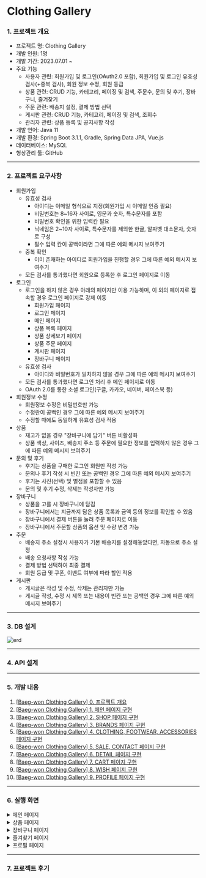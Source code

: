 # Clothing Gallery

### 1. 프로젝트 개요
- 프로젝트 명: Clothing Gallery
- 개발 인원: 1명
- 개발 기간: 2023.07.01 ~
- 주요 기능
  - 사용자 관련: 회원가입 및 로그인(OAuth2.0 포함), 회원가입 및 로그인 유효성 검사(+중복 검사), 회원 정보 수정, 회원 등급
  - 상품 관련: CRUD 기능, 카테고리, 페이징 및 검색, 주문수, 문의 및 후기, 장바구니, 즐겨찾기
  - 주문 관련: 배송지 설정, 결제 방법 선택
  - 게시판 관련: CRUD 기능, 카테고리, 페이징 및 검색, 조회수
  - 관리자 관련: 상품 등록 및 공지사항 작성
- 개발 언어: Java 11
- 개발 환경: Spring Boot 3.1.1, Gradle, Spring Data JPA, Vue.js
- 데이터베이스: MySQL
- 형상관리 툴: GitHub

<hr>

### 2. 프로젝트 요구사항
- 회원가입
  - 유효성 검사
    - 아이디는 이메일 형식으로 지정(회원가입 시 이메일 인증 필요)
    - 비밀번호는 8~16자 사이로, 영문과 숫자, 특수문자를 포함
    - 비밀번호 확인을 위한 입력칸 필요
    - 닉네임은 2~10자 사이로, 특수문자를 제외한 한글, 알파벳 대소문자, 숫자로 구성
    - 필수 입력 칸이 공백이라면 그에 따른 예외 메시지 보여주기
  - 중복 확인
    - 이미 존재하는 아이디로 회원가입을 진행할 경우 그에 따른 예외 메시지 보여주기
  - 모든 검사를 통과했다면 회원으로 등록한 후 로그인 페이지로 이동
- 로그인
  - 로그인을 하지 않은 경우 아래의 페이지만 이용 가능하며, 이 외의 페이지로 접속할 경우 로그인 페이지로 강제 이동
    - 회원가입 페이지
    - 로그인 페이지
    - 메인 페이지
    - 상품 목록 페이지
    - 상품 상세보기 페이지
    - 상품 주문 페이지
    - 게시판 페이지
    - 장바구니 페이지
  - 유효성 검사
    - 아이디와 비밀번호가 일치하지 않을 경우 그에 따른 예외 메시지 보여주기
  - 모든 검사를 통과했다면 로그인 처리 후 메인 페이지로 이동
  - OAuth 2.0를 통한 소셜 로그인(구글, 카카오, 네이버, 페이스북 등)
- 회원정보 수정
  - 회원정보 수정은 비밀번호만 가능
  - 수정란이 공백인 경우 그에 따른 예외 메시지 보여주기
  - 수정할 때에도 동일하게 유효성 검사 적용
- 상품
  - 재고가 없을 경우 "장바구니에 담기" 버튼 비활성화
  - 상품 색상, 사이즈, 배송지 주소 등 주문에 필요한 정보를 입력하지 않은 경우 그에 따른 예외 메시지 보여주기
- 문의 및 후기
  - 후기는 상품을 구매한 로그인 회원만 작성 가능
  - 문의나 후기 작성 시 빈칸 또는 공백인 경우 그에 따른 예외 메시지 보여주기
  - 후기는 사진(선택) 및 별점을 포함할 수 있음
  - 문의 및 후기 수정, 삭제는 작성자만 가능
- 장바구니
  - 상품을 고를 시 장바구니에 담김
  - 장바구니에서는 지금까지 담은 상품 목록과 금액 등의 정보를 확인할 수 있음
  - 장바구니에서 결제 버튼을 눌러 주문 페이지로 이동
  - 장바구니에서 주문할 상품의 옵션 및 수량 변경 가능
- 주문
  - 배송지 주소 설정시 사용자가 기본 배송지를 설정해놓았다면, 자동으로 주소 설정
  - 배송 요청사항 작성 가능
  - 결제 방법 선택하여 최종 결제
  - 회원 등급 및 쿠폰, 이벤트 여부에 따라 할인 적용
- 게시판
  - 게시글은 작성 및 수정, 삭제는 관리자만 가능
  - 게시글 작성, 수정 시 제목 또는 내용이 빈칸 또는 공백인 경우 그에 따른 예외 메시지 보여주기

<hr>

### 3. DB 설계
![erd](https://github.com/Baeg-won/Baeg-won-Mall/assets/45421117/ac538264-c799-485a-b483-a4cc98a5709c)

<hr>

### 4. API 설계

<hr>

### 5. 개발 내용
1. [[Baeg-won Clothing Gallery] 0. 프로젝트 개요](https://daegwonkim.tistory.com/455)
2. [[Baeg-won Clothing Gallery] 1. 메인 페이지 구현](https://daegwonkim.tistory.com/457)
3. [[Baeg-won Clothing Gallery] 2. SHOP 페이지 구현](https://daegwonkim.tistory.com/458)
4. [[Baeg-won Clothing Gallery] 3. BRANDS 페이지 구현](https://daegwonkim.tistory.com/459)
5. [[Baeg-won Clothing Gallery] 4. CLOTHING, FOOTWEAR, ACCESSORIES 페이지 구현](https://daegwonkim.tistory.com/461)
6. [[Baeg-won Clothing Gallery] 5. SALE, CONTACT 페이지 구현](https://daegwonkim.tistory.com/462)
7. [[Baeg-won Clothing Gallery] 6. DETAIL 페이지 구현](https://daegwonkim.tistory.com/463)
8. [[Baeg-won Clothing Gallery] 7. CART 페이지 구현](https://daegwonkim.tistory.com/465)
9. [[Baeg-won Clothing Gallery] 8. WISH 페이지 구현](https://daegwonkim.tistory.com/467)
10. [[Baeg-won Clothing Gallery] 9. PROFILE 페이지 구현](https://daegwonkim.tistory.com/468)

<hr>

### 6. 실행 화면
<details>
<summary>메인 페이지</summary>

![Home](https://github.com/Baeg-won/Baeg-won-Mall/assets/45421117/e8945291-679d-4913-b2bb-3dfef5c67aa8)
![Shop](https://github.com/Baeg-won/Baeg-won-Mall/assets/45421117/cbd2e8d3-14eb-4d5e-bb49-e7a11e7b81f4)
![New Arrivals](https://github.com/Baeg-won/Baeg-won-Mall/assets/45421117/5b1d3025-e844-4dce-b938-87d6562ffd93)
![Brands](https://github.com/Baeg-won/Baeg-won-Mall/assets/45421117/badedc5f-205b-4e1b-b0d3-cda6c3d4b461)
![Brands](https://github.com/Baeg-won/Baeg-won-Mall/assets/45421117/38422a7b-1162-4665-ae2f-79c597d1ed16)
![Clothing, Footwear, Accessories](https://github.com/Baeg-won/Baeg-won-Mall/assets/45421117/36326887-efbf-458d-aca1-caad63f8d213)
![Sale, Contact](https://github.com/Baeg-won/Baeg-won-Mall/assets/45421117/b7c6b7df-ee0e-4006-affc-e019164a7678)
</details>

<details>
<summary>상품 페이지</summary>

![Detail](https://github.com/Baeg-won/Baeg-won-Mall/assets/45421117/7b17c5b6-9c57-4f6a-b2ce-c34dd7e8789a)
</details>

<details>
<summary>장바구니 페이지</summary>

![Cart](https://github.com/Baeg-won/Baeg-won-Clothing-Gallery/assets/45421117/78c1a42b-73be-40ae-97db-df273986f4e9)
</details>

<details>
<summary>즐겨찾기 페이지</summary>

![Wish](https://github.com/Baeg-won/Baeg-won-Clothing-Gallery/assets/45421117/a67e05ab-9bc8-40cf-a796-c09c1a70b8f9)
</details>

<details>
<summary>프로필 페이지</summary>

![Account](https://github.com/Baeg-won/Baeg-won-Clothing-Gallery/assets/45421117/282acad4-a24f-4fe7-affd-6d0df6d6b954)
![Address1](https://github.com/Baeg-won/Baeg-won-Clothing-Gallery/assets/45421117/cf721ae2-a0c9-45d7-aafd-d4d33af09c15)
![Address2](https://github.com/Baeg-won/Baeg-won-Clothing-Gallery/assets/45421117/d9283077-17f7-4498-894a-0494bec505e6)
</details>

<hr>

### 7. 프로젝트 후기
